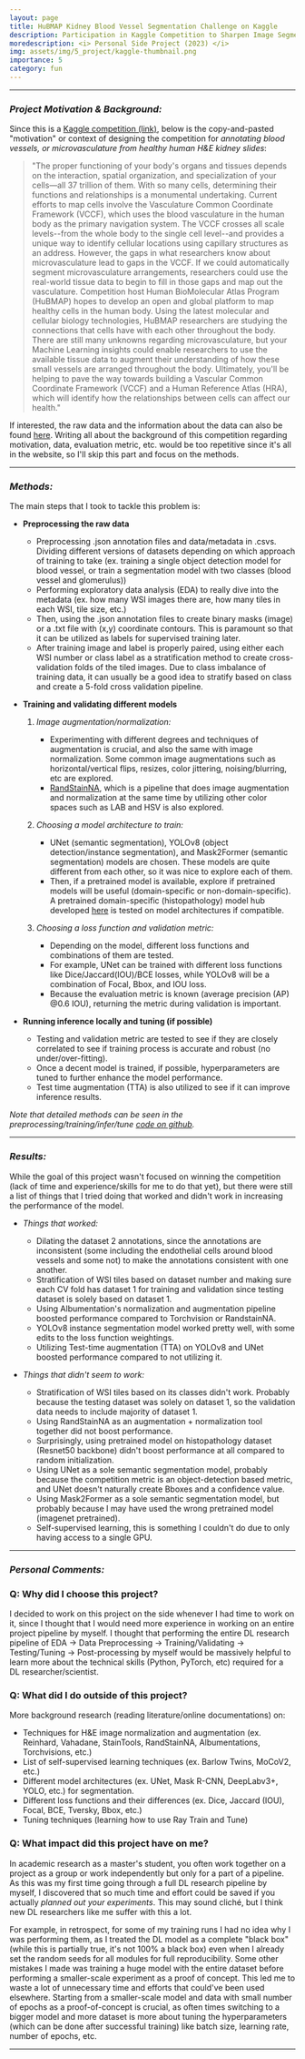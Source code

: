 ```yaml
---
layout: page
title: HuBMAP Kidney Blood Vessel Segmentation Challenge on Kaggle 
description: Participation in Kaggle Competition to Sharpen Image Segmentation Technique 
moredescription: <i> Personal Side Project (2023) </i>
img: assets/img/5_project/kaggle-thumbnail.png
importance: 5
category: fun
---
```


---

### ***Project Motivation & Background:***

Since this is a [Kaggle competition (link)](https://www.kaggle.com/competitions/hubmap-hacking-the-human-vasculature/overview), below is the copy-and-pasted "motivation" or context of designing the competition for *annotating blood vessels, or microvasculature from healthy human 
H&E kidney slides*:

<blockquote>
"The proper functioning of your body's organs and tissues depends on the interaction, spatial organization, and specialization of your cells—all 37 trillion of them. With so many cells, determining their functions and relationships is a monumental undertaking.
Current efforts to map cells involve the Vasculature Common Coordinate Framework (VCCF), which uses the blood vasculature in the human body as the primary navigation system. The VCCF crosses all scale levels--from the whole body to the single cell level--and provides a unique way to identify cellular locations using capillary structures as an address. 
However, the gaps in what researchers know about microvasculature lead to gaps in the VCCF. If we could automatically segment microvasculature arrangements, researchers could use the real-world tissue data to begin to fill in those gaps and map out the vasculature.
Competition host Human BioMolecular Atlas Program (HuBMAP) hopes to develop an open and global platform to map healthy cells in the human body. Using the latest molecular and cellular biology technologies, HuBMAP researchers are studying the connections that cells have with each other throughout the body.
There are still many unknowns regarding microvasculature, but your Machine Learning insights could enable researchers to use the available tissue data to augment their understanding of how these small vessels are arranged throughout the body. Ultimately, you'll be helping to pave the way towards building a 
Vascular Common Coordinate Framework (VCCF) and a Human Reference Atlas (HRA), which will identify how the relationships between cells can affect our health."
</blockquote>

If interested, the raw data and the information about the data can also be found [here](https://www.kaggle.com/competitions/hubmap-hacking-the-human-vasculature/data).
Writing all about the background of this competition regarding motivation, data, evaluation metric, etc. would be too repetitive since it's all in the website, so I'll skip this part and focus on the 
methods.

---

### ***Methods:***

The main steps that I took to tackle this problem is: 
<br>
* **Preprocessing the raw data**
    - Preprocessing .json annotation files and data/metadata in .csvs. Dividing different versions of datasets depending on which approach of training to take
    (ex. training a single object detection model for blood vessel, or train a segmentation model with two classes (blood vessel and glomerulus))
    - Performing exploratory data analysis (EDA) to really dive into the metadata (ex. how many WSI images there are, how many tiles in each WSI, tile size, etc.)
    - Then, using the .json annotation files to create binary masks (image) or a .txt file with (x,y) coordinate contours. This is paramount so that it can be utilized as labels for supervised training later.
    - After training image and label is properly paired, using either each WSI number or class label as a stratification method to create cross-validation folds of the tiled images. Due to class
    imbalance of training data, it can usually be a good idea to stratify based on class and create a 5-fold cross validation pipeline.

* **Training and validating different models**
    1. *Image augmentation/normalization:*
        - Experimenting with different degrees and techniques of augmentation is crucial, and also the same with image normalization. Some common image augmentations such as horizontal/vertical flips,
        resizes, color jittering, noising/blurring, etc are explored. 
        - [RandStainNA](https://arxiv.org/abs/2206.12694), which is a pipeline that does image augmentation and normalization at the same time by utilizing other color spaces such as LAB and HSV is also
        explored.

    2. *Choosing a model architecture to train:*
        - UNet (semantic segmentation), YOLOv8 (object detection/instance segmentation), and Mask2Former (semantic segmentation) models are chosen. These models are quite different from each other, so it was nice to explore each of them. 
        - Then, if a pretrained model is available, explore if pretrained models will be useful (domain-specific or non-domain-specific). A pretrained domain-specific (histopathology) model hub developed [here](https://github.com/lunit-io/benchmark-ssl-pathology) is tested on model architectures if compatible.
    3. *Choosing a loss function and validation metric:*
        - Depending on the model, different loss functions and combinations of them are tested. 
        - For example, UNet can be trained with different loss functions like Dice/Jaccard(IOU)/BCE losses, while YOLOv8 will be a combination of Focal, Bbox, and IOU loss. 
        - Because the evaluation metric is known (average precision (AP) @0.6 IOU), returning the metric during validation is important.
     
* **Running inference locally and tuning (if possible)**
    - Testing and validation metric are tested to see if they are closely correlated to see if training process is accurate and robust (no under/over-fitting).
    - Once a decent model is trained, if possible, hyperparameters are tuned to further enhance the model performance.
    - Test time augmentation (TTA) is also utilized to see if it can improve inference results.

*Note that detailed methods can be seen in the preprocessing/training/infer/tune [code on github](https://github.com/chokevin8/Kaggle-hubmap).*

---

### ***Results:***

While the goal of this project wasn't focused on winning the competition (lack of time and experience/skills for me to do that yet), but there were
still a list of things that I tried doing that worked and didn't work in increasing the performance of the model. 

- *Things that worked:*
    - Dilating the dataset 2 annotations, since the annotations are inconsistent (some including the endothelial cells around blood vessels and some not) to make the annotations consistent with one another. 
    - Stratification of WSI tiles based on dataset number and making sure each CV fold has dataset 1 for training and validation since testing dataset is solely based on dataset 1. 
    - Using Albumentation's normalization and augmentation pipeline boosted performance compared to Torchvision or RandstainNA.
    - YOLOv8 instance segmentation model worked pretty well, with some edits to the loss function weightings. 
    - Utilizing Test-time augmentation (TTA) on YOLOv8 and UNet boosted performance compared to not utilizing it. 

- *Things that didn't seem to work:*
    - Stratification of WSI tiles based on its classes didn't work. Probably because the testing dataset was solely on dataset 1, so the validation data needs to include majority of dataset 1.
    - Using RandStainNA as an augmentation + normalization tool together did not boost performance.
    - Surprisingly, using pretrained model on histopathology dataset (Resnet50 backbone) didn't boost performance at all compared to random initialization.
    - Using UNet as a sole semantic segmentation model, probably because the competition metric is an object-detection based metric, and UNet doesn't naturally create Bboxes and a confidence value. 
    - Using Mask2Former as a sole semantic segmentation model, but probably because I may have used the wrong pretrained model (imagenet pretrained).
    - Self-supervised learning, this is something I couldn't do due to only having access to a single GPU.

---

### ***Personal Comments:***

### Q: Why did I choose this project? ###
I decided to work on this project on the side whenever I had time to work on it, since I thought that I would need more experience in working on an entire project pipeline by myself. I thought that performing the entire DL research pipeline of
EDA -> Data Preprocessing -> Training/Validating -> Testing/Tuning -> Post-processing by myself would be massively helpful to learn more about the technical skills (Python, PyTorch, etc) required for a DL researcher/scientist.

### Q: What did I do outside of this project? ###
More background research (reading literature/online documentations) on:
- Techniques for H&E image normalization and augmentation (ex. Reinhard, Vahadane, StainTools, RandStainNA, Albumentations, Torchvisions, etc.)
- List of self-supervised learning techniques (ex. Barlow Twins, MoCoV2, etc.)
- Different model architectures (ex. UNet, Mask R-CNN, DeepLabv3+, YOLO, etc.) for segmentation.
- Different loss functions and their differences (ex. Dice, Jaccard (IOU), Focal, BCE, Tversky, Bbox, etc.)
- Tuning techniques (learning how to use Ray Train and Tune)

### Q: What impact did this project have on me? ###

In academic research as a master's student, you often work together on a project as a group or work independently but only for a part of a pipeline. As this was my first time going through a full DL research pipeline by myself,
I discovered that so much time and effort could be saved if you actually *planned out your experiments*. This may sound cliché, but I think new DL researchers like me suffer with this a lot. 

For example, in retrospect, for some of my training runs 
I had no idea why I was performing them, as I treated the DL model as a complete "black box" (while this is partially true, it's not 100% a black box) even when I already set the random seeds for all modules for full reproducibility. Some other mistakes I made 
was training a huge model with the entire dataset before performing a smaller-scale experiment as a proof of concept. This led me to waste a lot of unnecessary time and efforts that could've been used elsewhere. Starting from a smaller-scale model and data with small number of epochs as a proof-of-concept is crucial, 
as often times switching to a bigger model and more dataset is more about tuning the hyperparameters (which can be done after successful training) like batch size, learning rate, number of epochs, etc. 

---